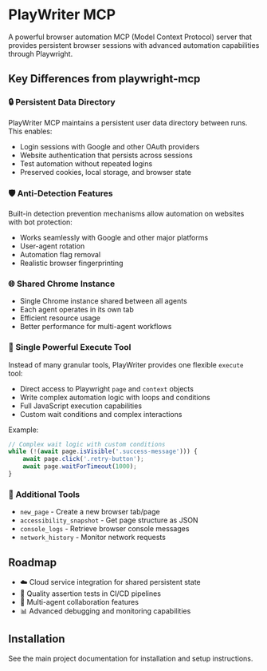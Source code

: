# PlayWriter MCP

A powerful browser automation MCP (Model Context Protocol) server that provides persistent browser sessions with advanced automation capabilities through Playwright.

## Key Differences from playwright-mcp

### 🔒 Persistent Data Directory
PlayWriter MCP maintains a persistent user data directory between runs. This enables:
- Login sessions with Google and other OAuth providers
- Website authentication that persists across sessions
- Test automation without repeated logins
- Preserved cookies, local storage, and browser state

### 🛡️ Anti-Detection Features
Built-in detection prevention mechanisms allow automation on websites with bot protection:
- Works seamlessly with Google and other major platforms
- User-agent rotation
- Automation flag removal
- Realistic browser fingerprinting

### 🌐 Shared Chrome Instance
- Single Chrome instance shared between all agents
- Each agent operates in its own tab
- Efficient resource usage
- Better performance for multi-agent workflows

### 🚀 Single Powerful Execute Tool
Instead of many granular tools, PlayWriter provides one flexible `execute` tool:
- Direct access to Playwright `page` and `context` objects
- Write complex automation logic with loops and conditions
- Full JavaScript execution capabilities
- Custom wait conditions and complex interactions

Example:
```javascript
// Complex wait logic with custom conditions
while (!(await page.isVisible('.success-message'))) {
    await page.click('.retry-button');
    await page.waitForTimeout(1000);
}
```

### 🔧 Additional Tools
- `new_page` - Create a new browser tab/page
- `accessibility_snapshot` - Get page structure as JSON
- `console_logs` - Retrieve browser console messages
- `network_history` - Monitor network requests

## Roadmap

- ☁️ Cloud service integration for shared persistent state
- 🧪 Quality assertion tests in CI/CD pipelines
- 🤖 Multi-agent collaboration features
- 📊 Advanced debugging and monitoring capabilities

## Installation

See the main project documentation for installation and setup instructions.